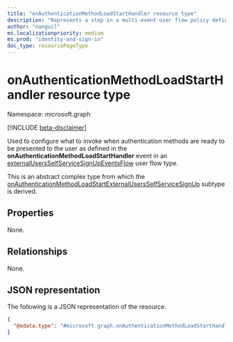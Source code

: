 ```yaml
---
title: "onAuthenticationMethodLoadStartHandler resource type"
description: "Represents a step in a multi-event user flow policy defining what happens when authentication methods are ready to be presented to the user."
author: "nanguil"
ms.localizationpriority: medium
ms.prod: "identity-and-sign-in"
doc_type: resourcePageType
---
```


# onAuthenticationMethodLoadStartHandler resource type

Namespace: microsoft.graph

[!INCLUDE [beta-disclaimer](../../includes/beta-disclaimer.md)]

Used to configure what to invoke when authentication methods are ready to be presented to the user as defined in the **onAuthenticationMethodLoadStartHandler** event in an [externalUsersSelfServiceSignUpEventsFlow](externalUsersSelfServiceSignUpEventsFlow.md) user flow type.

This is an abstract complex type from which the [onAuthenticationMethodLoadStartExternalUsersSelfServiceSignUp](../resources/onauthenticationmethodloadstartexternalusersselfservicesignup.md) subtype is derived.


## Properties

None.

## Relationships
None.

## JSON representation
The following is a JSON representation of the resource.
<!-- {
  "blockType": "resource",
  "@odata.type": "microsoft.graph.onAuthenticationMethodLoadStartHandler"
}
-->
``` json
{
  "@odata.type": "#microsoft.graph.onAuthenticationMethodLoadStartHandler"
}
```

